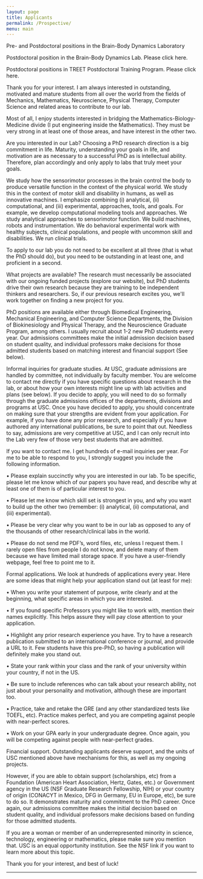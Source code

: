 ```yaml
---
layout: page
title: Applicants
permalink: /Prospective/
menu: main
---
```



Pre- and Postdoctoral positions in the Brain-Body Dynamics Laboratory

Postdoctoral position in the Brain-Body Dynamics Lab. Please click here.

Postdoctoral positions in TREET Postdoctoral Training Program. Please click here.


Thank you for your interest. I am always interested in outstanding, motivated and mature students from all over the world from the fields of Mechanics, Mathematics, Neuroscience, Physical Therapy, Computer Science and related areas to contribute to our lab.

Most of all, I enjoy students interested in bridging the Mathematics-Biology-Medicine divide (I put engineering inside the Mathematics). They must be very strong in at least one of those areas, and have interest in the other two.

Are you interested in our Lab? Choosing a PhD research direction is a big commitment in life. Maturity, understanding your goals in life, and motivation are as necessary to a successful PhD as is intellectual ability. Therefore, plan accordingly and only apply to labs that truly meet your goals.

We study how the sensorimotor processes in the brain control the body to produce versatile function in the context of the physical world. We study this in the context of motor skill and disability in humans, as well as innovative machines. I emphasize combining (i) analytical, (ii) computational, and (iii) experimental, approaches, tools, and goals. For example, we develop computational modeling tools and approaches. We study analytical approaches to sensorimotor function. We build machines, robots and instrumentation. We do behavioral experimental work with healthy subjects, clinical populations, and people with uncommon skill and disabilities. We run clinical trials.

To apply to our lab you do not need to be excellent at all three (that is what the PhD should do), but you need to be outstanding in at least one, and proficient in a second.

What projects are available? The research must necessarily be associated with our ongoing funded projects (explore our website), but PhD students drive their own research because they are training to be independent thinkers and researchers. So, if our previous research excites you, we'll work together on finding a new project for you.

PhD positions are available either through Biomedical Engineering, Mechanical Engineering, and Computer Science Departments, the Division of Biokinesiology and Physical Therapy, and the Neuroscience Graduate Program, among others. I usually recruit about 1-2 new PhD students every year. Our admissions committees make the initial admission decision based on student quality, and individual professors make decisions for those admitted students based on matching interest and financial support (See below).

Informal inquiries for graduate studies. At USC, graduate admissions are handled by committee, not individually by faculty member. You are welcome to contact me directly if you have specific questions about research in the lab, or about how your own interests might line up with lab activities and plans (see below). If you decide to apply, you will need to do so formally through the graduate admissions offices of the departments, divisions and programs at USC. Once you have decided to apply, you should concentrate on making sure that your strengths are evident from your application. For example, if you have done any prior research, and especially if you have authored any international publications, be sure to point that out. Needless to say, admissions are very competitive at USC, and I can only recruit into the Lab very few of those very best students that are admitted.

If you want to contact me. I get hundreds of e-mail inquiries per year. For me to be able to respond to you, I strongly suggest you include the following information. 

•	Please explain succinctly why you are interested in our lab. To be specific, please let me know which of our papers you have read, and describe why at least one of them is of particular interest to you. 

•	Please let me know which skill set is strongest in you, and why you want to build up the other two (remember: (i) analytical, (ii) computational, and (iii) experimental). 

•	Please be very clear why you want to be in our lab as opposed to any of the thousands of other research/clinical labs in the world. 

•	Please do not send me PDF’s, word files, etc, unless I request them. I rarely open files from people I do not know, and delete many of them because we have limited mail storage space. If you have a user-friendly webpage, feel free to point me to it. 

Formal applications. We look at hundreds of applications every year. Here are some ideas that might help your application stand out (at least for me): 

•	When you write your statement of purpose, write clearly and at the beginning, what specific areas in which you are interested. 

•	If you found specific Professors you might like to work with, mention their names explicitly. This helps assure they will pay close attention to your application. 

•	Highlight any prior research experience you have. Try to have a research publication submitted to an international conference or journal, and provide a URL to it. Few students have this pre-PhD, so having a publication will definitely make you stand out. 

•	State your rank within your class and the rank of your university within your country, if not in the US. 

•	Be sure to include references who can talk about your research ability, not just about your personality and motivation, although these are important too. 

•	Practice, take and retake the GRE (and any other standardized tests like TOEFL, etc). Practice makes perfect, and you are competing against people with near-perfect scores. 

•	Work on your GPA early in your undergraduate degree. Once again, you will be competing against people with near-perfect grades. 

Financial support. Outstanding applicants deserve support, and the units of USC mentioned above have mechanisms for this, as well as my ongoing projects.

However, if you are able to obtain support (scholarships, etc) from a Foundation (American Heart Association, Hertz, Gates, etc.) or Government agency in the US (NSF Graduate Research Fellowship, NIH) or your country of origin (CONACYT in Mexico, DFG in Germany, EU in Europe, etc), be sure to do so. It demonstrates maturity and commitment to the PhD career. Once again, our admissions committee makes the initial decision based on student quality, and individual professors make decisions based on funding for those admitted students.

If you are a woman or member of an underrepresented minority in science, technology, engineering or mathematics, please make sure you mention that. USC is an equal opportunity institution. See the NSF link if you want to learn more about this topic.

Thank you for your interest, and best of luck!



-------------------------------------------
